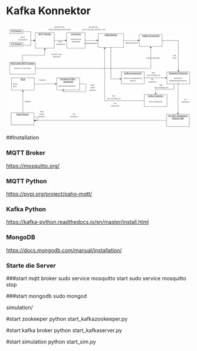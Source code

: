 

# Kafka Konnektor


![Architekturbild](architekturbild.png)


##Installation

### MQTT Broker
https://mosquitto.org/

### MQTT Python
https://pypi.org/project/paho-mqtt/

### Kafka Python
https://kafka-python.readthedocs.io/en/master/install.html

### MongoDB
https://docs.mongodb.com/manual/installation/

### Starte die Server

###start mqtt broker
sudo service mosquitto start 
sudo service  mosquitto stop

###start mongodb
sudo mongod




simulation/

#start zookeeper
python start_kafkazookeeper.py 

#start kafka broker
python start_kafkaserver.py 

#start simulation
python start_sim.py 








